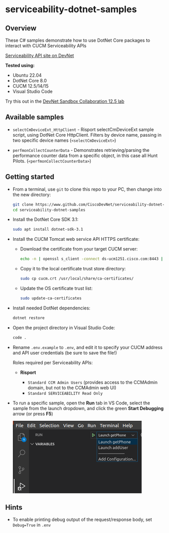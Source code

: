 # serviceability-dotnet-samples

## Overview

These C# samples demonstrate how to use DotNet Core packages to interact with CUCM Serviceability APIs

[Serviceability API site on DevNet](https://developer.cisco.com/site/sxml/)

**Tested using:**

* Ubuntu 22.04
* DotNet Core 8.0
* CUCM 12.5/14/15
* Visual Studio Code

Try this out in the [DevNet Sandbox Collaboration 12.5 lab](https://devnetsandbox.cisco.com/RM/Diagram/Index/97563de1-5ace-4c0c-a03b-0f3eaae59d75?diagramType=Topology)

## Available samples

* `selectCmDeviceExt_HttpClient` - Risport selectCmDeviceExt sample script, using DotNet Core HttpClient. Filters by device name, passing in two specific device names (`<selectCmDeviceExt>`)

* `perfmonCollectCounterData` - Demonstrates retrieving/parsing the performance counter data from a specific object, in this case all Hunt Pilots. (`<perfmonCollectCounterData>`)

## Getting started

* From a terminal, use `git` to clone this repo to your PC, then change into the new directory:

    ```bash
    git clone https://www.github.com/CiscoDevNet/serviceability-dotnet-samples
    cd serviceability-dotnet-samples
    ```

* Install the DotNet Core SDK 3.1:

    ```bash
    sudo apt install dotnet-sdk-3.1
    ```

* Install the CUCM Tomcat web service API HTTPS certificate:

    * Download the certificate from your target CUCM server:

        ```bash
        echo -n | openssl s_client -connect ds-ucm1251.cisco.com:8443 | sed -ne '/-BEGIN CERTIFICATE-/,/-END CERTIFICATE-/p' > cucm.crt
        ```

    * Copy it to the local certificate trust store directory:

        ```bash
        sudo cp cucm.crt /usr/local/share/ca-certificates/
        ```

    * Update the OS certificate trust list:

        ```bash
        sudo update-ca-certificates
        ```

* Install needed DotNet dependencies:

    ```bash
    dotnet restore
    ```

* Open the project directory in Visual Studio Code:

    ```bash
    code .
    ```

* Rename `.env.example` to `.env`, and edit it to specify your CUCM address and API user credentials (be sure to save the file!)

    Roles required per Serviceability APIs:

    * **Risport** 

        - `Standard CCM Admin Users` (provides access to the CCMAdmin domain, but not to the CCMAdmin web UI)
        - `Standard SERVICEABILITY Read Only`

* To run a specific sample, open the **Run** tab in VS Code, select the sample from the launch dropdown, and click the green **Start Debugging** arrow (or press **F5**)

    ![run](assets/images/run.png)

## Hints

* To enable printing debug output of the request/response body, set `Debug=True` in `.env`


